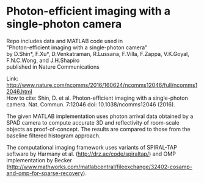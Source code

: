 # Photon-efficient imaging with a single-photon camera

Repo includes data and MATLAB code used in <br />
"Photon-efficient imaging with a single-photon camera" <br />
by D.Shin&#42;, F.Xu&#42;, D.Venkatraman, R.Lussana, F.Villa, F.Zappa, V.K.Goyal, F.N.C.Wong, and J.H.Shapiro <br />
published in Nature Communications

Link: http://www.nature.com/ncomms/2016/160624/ncomms12046/full/ncomms12046.html <br />
How to cite: Shin, D. et al. Photon-efficient imaging with a single-photon camera. Nat. Commun. 7:12046 doi: 10.1038/ncomms12046 (2016).

The given MATLAB implementation uses photon arrival data obtained by a SPAD camera
to compute accurate 3D and reflectivity of room-scale objects as proof-of-concept. The results are compared
to those from the baseline filtered histogram approach.

The computational imaging framework uses variants of 
SPIRAL-TAP software by Harmany et al.
(http://drz.ac/code/spiraltap/)
and 
OMP implementation by Becker
(http://www.mathworks.com/matlabcentral/fileexchange/32402-cosamp-and-omp-for-sparse-recovery).
